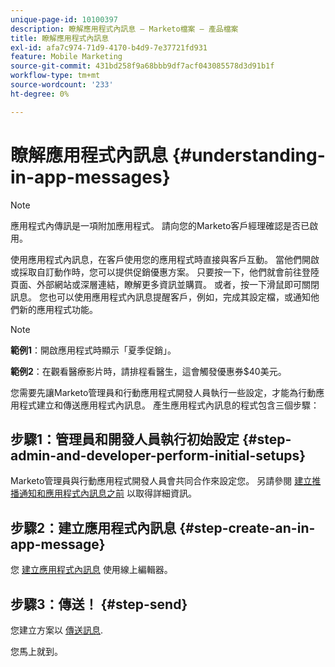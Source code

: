 ```yaml
---
unique-page-id: 10100397
description: 瞭解應用程式內訊息 — Marketo檔案 — 產品檔案
title: 瞭解應用程式內訊息
exl-id: afa7c974-71d9-4170-b4d9-7e37721fd931
feature: Mobile Marketing
source-git-commit: 431bd258f9a68bbb9df7acf043085578d3d91b1f
workflow-type: tm+mt
source-wordcount: '233'
ht-degree: 0%

---
```


# 瞭解應用程式內訊息 {#understanding-in-app-messages}

>[!NOTE]
>
>應用程式內傳訊是一項附加應用程式。 請向您的Marketo客戶經理確認是否已啟用。

使用應用程式內訊息，在客戶使用您的應用程式時直接與客戶互動。 當他們開啟或採取自訂動作時，您可以提供促銷優惠方案。 只要按一下，他們就會前往登陸頁面、外部網站或深層連結，瞭解更多資訊並購買。 或者，按一下滑鼠即可關閉訊息。  您也可以使用應用程式內訊息提醒客戶，例如，完成其設定檔，或通知他們新的應用程式功能。

>[!NOTE]
>
>**範例1**：開啟應用程式時顯示「夏季促銷」。
>
>**範例2**：在觀看醫療影片時，請排程看醫生，這會觸發優惠券$40美元。

您需要先讓Marketo管理員和行動應用程式開發人員執行一些設定，才能為行動應用程式建立和傳送應用程式內訊息。  產生應用程式內訊息的程式包含三個步驟：

## 步驟1：管理員和開發人員執行初始設定 {#step-admin-and-developer-perform-initial-setups}

Marketo管理員與行動應用程式開發人員會共同合作來設定您。 另請參閱 [建立推播通知和應用程式內訊息之前](/help/marketo/product-docs/mobile-marketing/admin/before-you-create-push-notifications-and-in-app-messages.md) 以取得詳細資訊。

## 步驟2：建立應用程式內訊息 {#step-create-an-in-app-message}

您 [建立應用程式內訊息](/help/marketo/product-docs/mobile-marketing/in-app-messages/creating-in-app-messages/create-an-in-app-message.md) 使用線上編輯器。

## 步驟3：傳送！ {#step-send}

您建立方案以 [傳送訊息](/help/marketo/product-docs/mobile-marketing/in-app-messages/sending-your-in-app-message/send-your-in-app-message.md).

您馬上就到。
